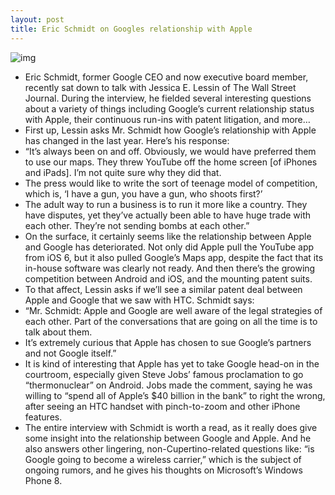 ```yaml
---
layout: post
title: Eric Schmidt on Googles relationship with Apple
---
```

![img](http://media.idownloadblog.com/wp-content/uploads/2012/09/ericschmidt.jpg)
* Eric Schmidt, former Google CEO and now executive board member, recently sat down to talk with Jessica E. Lessin of The Wall Street Journal. During the interview, he fielded several interesting questions about a variety of things including Google’s current relationship status with Apple, their continuous run-ins with patent litigation, and more…
* First up, Lessin asks Mr. Schmidt how Google’s relationship with Apple has changed in the last year. Here’s his response:
* “It’s always been on and off. Obviously, we would have preferred them to use our maps. They threw YouTube off the home screen [of iPhones and iPads]. I’m not quite sure why they did that.
* The press would like to write the sort of teenage model of competition, which is, ‘I have a gun, you have a gun, who shoots first?’
* The adult way to run a business is to run it more like a country. They have disputes, yet they’ve actually been able to have huge trade with each other. They’re not sending bombs at each other.”
* On the surface, it certainly seems like the relationship between Apple and Google has deteriorated. Not only did Apple pull the YouTube app from iOS 6, but it also pulled Google’s Maps app, despite the fact that its in-house software was clearly not ready. And then there’s the growing competition between Android and iOS, and the mounting patent suits.
* To that affect, Lessin asks if we’ll see a similar patent deal between Apple and Google that we saw with HTC. Schmidt says:
* “Mr. Schmidt: Apple and Google are well aware of the legal strategies of each other. Part of the conversations that are going on all the time is to talk about them.
* It’s extremely curious that Apple has chosen to sue Google’s partners and not Google itself.”
* It is kind of interesting that Apple has yet to take Google head-on in the courtroom, especially given Steve Jobs’ famous proclamation to go “thermonuclear” on Android. Jobs made the comment, saying he was willing to “spend all of Apple’s $40 billion in the bank” to right the wrong, after seeing an HTC handset with pinch-to-zoom and other iPhone features.
* The entire interview with Schmidt is worth a read, as it really does give some insight into the relationship between Google and Apple. And he also answers other lingering, non-Cupertino-related questions like: “is Google going to become a wireless carrier,” which is the subject of ongoing rumors, and he gives his thoughts on Microsoft’s Windows Phone 8.

